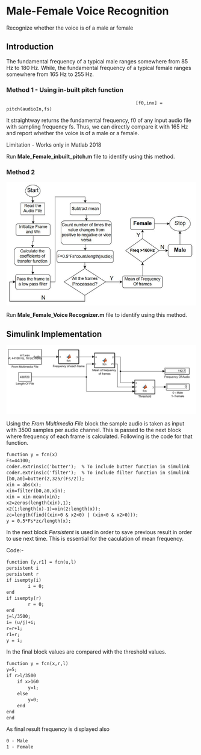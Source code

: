# Male-Female Voice Recognition
Recognize whether the voice is of a male ar female

## Introduction

The fundamental frequency of a typical male ranges somewhere from  85 Hz to 180 Hz. While, the fundamental frequency of a typical female ranges somewhere from 165 Hz to 255 Hz.

### Method 1 - Using in-built pitch function
                                                    [f0,inx] = pitch(audioIn,fs)
It straightway returns the fundamental frequency, f0 of any input audio file with sampling frequency fs. Thus, we can directly compare it with 165 Hz and report whether the voice is of a male or a female.

Limitation - Works only in Matlab 2018

Run **Male_Female_inbuilt_pitch.m** file to identify using this method.

### Method 2

![Work Flow](img/1.JPG)

Run **Male_Female_Voice Recognizer.m** file to identify using this method.

## Simulink Implementation

![Simulink](img/2.JPG)

Using the *From Multimedia File* block the sample audio is taken as input with 3500 samples per audio channel. This is passed to the next block where frequency of each frame is calculated. Following is the code for that function.
```
function y = fcn(x)
Fs=44100;
coder.extrinsic('butter');  % To include butter function in simulink
coder.extrinsic('filter');  % To include filter function in simulink
[b0,a0]=butter(2,325/(Fs/2));
xin = abs(x);
xin=filter(b0,a0,xin);
xin = xin-mean(xin);
x2=zeros(length(xin),1);
x2(1:length(x)-1)=xin(2:length(x));
zc=length(find((xin>0 & x2<0) | (xin<0 & x2>0)));
y = 0.5*Fs*zc/length(x);
```
In the next block *Persistent* is used in order to save previous result in order to use next time. This is essential for the caculation of mean frequency.

Code:-
```
function [y,r1] = fcn(u,l)
persistent i
persistent r
if isempty(i)
        i = 0;
end
if isempty(r)
        r = 0;
end
j=l/3500;
i= (u/j)+i;
r=r+1;
r1=r;
y = i;
```
In the final block values are compared with the threshold values.

```
function y = fcn(x,r,l)
y=5;
if r>l/3500
    if x>160
        y=1;
    else
        y=0;
    end
end
end
```

As final result frequency is displayed also
```
0 - Male
1 - Female
```
